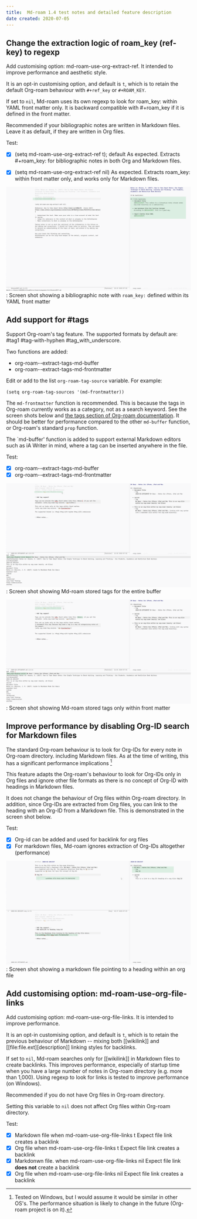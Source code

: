 ```yaml
---
title:  Md-roam 1.4 test notes and detailed feature description
date created: 2020-07-05
---
```


## Change the extraction logic of roam_key (ref-key) to regexp

Add customising option: md-roam-use-org-extract-ref.
It intended to improve performance and aesthetic style.

It is an opt-in customising option, and default is `t`, which is to retain the default Org-roam behaviour with `#+ref_key` or `#+ROAM_KEY`.

If set to `nil`, Md-roam uses its own regexp to look for roam_key: within YAML front matter only. It is backward compatible with #+roam_key if it is defined in the front matter.

Recommended if your bibliographic notes are written in Markdown files.
Leave it as default, if they are written in Org files.

Test:
- [x] (setq md-roam-use-org-extract-ref t); default
  As expected. Extracts #+roam_key: for bibliographic notes in both Org and Markdown files.
  
- [x] (setq md-roam-use-org-extract-ref nil)
  As expected. Extracts roam_key: within front matter only, and works only for Markdown files.

![Screen shot showing a bibliographic note with `roam_key:` defined within its YAML front matter](../images/2020-07-05_18-35-45.png)
: Screen shot showing a bibliographic note with `roam_key:` defined within its YAML front matter

## Add support for #tags

Support Org-roam's tag feature. 
The supported formats by default are: #tag1 #tag-with-hyphen #tag\_with\_underscore.

Two functions are added:

- org-roam--extract-tags-md-buffer
- org-roam--extract-tags-md-frontmatter

Edit or add to the list `org-roam-tag-source` variable. For example:

```
(setq org-roam-tag-sources '(md-frontmatter))
```

The `md-frontmatter` function is recommended. This is because the tags in Org-roam currently works as a category, not as a search keyword. See the screen shots below and [the tags section of Org-roam documentation](https://www.orgroam.com/manual/Tags.html#Tags). It should be better for performance compared to the other `md-buffer` function, or Org-roam's standard `prop` function.

The `md-buffer' function is added to support external Markdown editors such as iA Writer in mind, where a tag can be inserted anywhere in the file. 

Test:
- [x] org-roam--extract-tags-md-buffer
- [x] org-roam--extract-tags-md-frontmatter

![Screen shot showing Md-roam stored tags for the entire buffer](../images/2020-07-04_16-14-58.png)
: Screen shot showing Md-roam stored tags for the entire buffer

![Screen shot showing Md-roam stored tags only within front matter](../images/2020-07-05_16-01-14.png)
: Screen shot showing Md-roam stored tags only within front matter

## Improve performance by disabling Org-ID search for Markdown files

The standard Org-roam behaviour is to look for Org-IDs for every note in Org-roam directory. including Markdown files. As at the time of writing, this has a significant performance implications [^1]

[^1]: Tested on Windows, but I would assume it would be similar in other OS's. The performance situation is likely to change in the future (Org-roam project is on it). 

This feature adapts the Org-roam's behaviour to look for Org-IDs only in Org files and ignore other file formats as there is no concept of Org-ID with headings in Markdown files. 

It does not change the behaviour of Org files within Org-roam directory. In addition, since Org-IDs are extracted from Org files, you can link to the heading with an Org-ID from a Markdown file. This is demonstrated in the screen shot below.

Test:
- [x] Org-id can be added and used for backlink for org files
- [x] For markdown files, Md-roam ignores extraction of Org-IDs altogether (performance)

![Screen shot showing a markdown file pointing to a heading within an org file](../images/2020-07-05_18-17-45.png)
: Screen shot showing a markdown file pointing to a heading within an org file

## Add customising option: md-roam-use-org-file-links

Add customising option: md-roam-use-org-file-links.
It is intended to improve performance. 

It is an opt-in customising option, and default is `t`, which is to retain the previous behaviour of Markdown -- mixing both [[wikilink]] and [[file:file.ext][description]] linking styles for backlinks.

If set to `nil`, Md-roam searches only for [[wikilink]] in Markdown files to create backlinks. This improves performance, especially of startup time when you have a large number of notes in Org-roam directory (e.g. more than 1,000). Using regexp to look for links is tested to improve performance (on Windows).

Recommended if you do not have Org files in Org-roam directory.

Setting this variable to `nil` does not affect Org files within Org-roam directory.

Test:
- [x] Markdown file when md-roam-use-org-file-links t
  Expect file link creates a backlink
- [x] Org file when md-roam-use-org-file-links t
  Expect file link creates a backlink
- [x] Markdonwn file. when md-roam-use-org-file-links nil
  Expect file link **does not** create a backlink
- [x]  Org file when md-roam-use-org-file-links nil
  Expect file link creates a backlink
